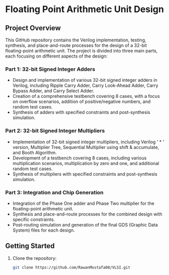# Floating Point Arithmetic Unit Design

## Project Overview

This GitHub repository contains the Verilog implementation, testing, synthesis, and place-and-route processes for the design of a 32-bit floating-point arithmetic unit. The project is divided into three main parts, each focusing on different aspects of the design:

### Part 1: 32-bit Signed Integer Adders
- Design and implementation of various 32-bit signed integer adders in Verilog, including Ripple Carry Adder, Carry Look-Ahead Adder, Carry Bypass Adder, and Carry Select Adder.
- Creation of a comprehensive testbench covering 8 cases, with a focus on overflow scenarios, addition of positive/negative numbers, and random test cases.
- Synthesis of adders with specified constraints and post-synthesis simulation.

### Part 2: 32-bit Signed Integer Multipliers
- Implementation of 32-bit signed integer multipliers, including Verilog ' * ' version, Multiplier Tree, Sequential Multiplier using shift & accumulate, and Booth Algorithm.
- Development of a testbench covering 8 cases, including various multiplication scenarios, multiplication by zero and one, and additional random test cases.
- Synthesis of multipliers with specified constraints and post-synthesis simulation.

### Part 3: Integration and Chip Generation
- Integration of the Phase One adder and Phase Two multiplier for the floating-point arithmetic unit.
- Synthesis and place-and-route processes for the combined design with specific constraints.
- Post-routing simulation and generation of the final GDS (Graphic Data System) files for each design.


## Getting Started

1. Clone the repository:
   ```bash
   git clone https://github.com/RawanMostafa08/VLSI.git

